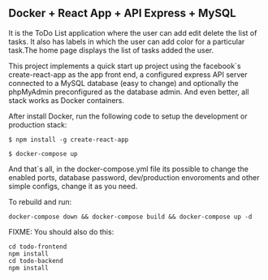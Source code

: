 ## Docker + React App + API Express + MySQL
It is the ToDo List application where the user can add edit delete the list of tasks. It also has labels in which the user can add color for a particular task.The home page displays the list of tasks added the user.

This project implements a quick start up project using the facebook`s create-react-app as the app front end,
a configured express API server connected to a MySQL database (easy to change) and optionally the phpMyAdmin
preconfigured as the database admin. And even better, all stack works as Docker containers.

After install Docker, run the following code to setup the development or production stack:

````
$ npm install -g create-react-app  

$ docker-compose up
````

And that`s all, in the docker-compose.yml file its possible to change the enabled ports, database password, dev/production envoroments and other simple configs, change it as you need.


To rebuild and run:

```
docker-compose down && docker-compose build && docker-compose up -d
```

FIXME: You should also do this:

```
cd todo-frontend
npm install
cd todo-backend
npm install
```
